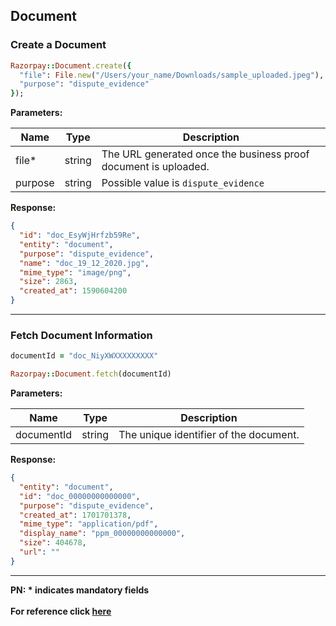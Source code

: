 ## Document

### Create a Document

```rb
Razorpay::Document.create({
  "file": File.new("/Users/your_name/Downloads/sample_uploaded.jpeg"),
  "purpose": "dispute_evidence"
});
```

**Parameters:**

| Name    | Type      | Description                                                     |
|---------|-----------|-----------------------------------------------------------------|
| file*   | string    | The URL generated once the business proof document is uploaded. |
| purpose | string    | Possible value is `dispute_evidence`                            |

**Response:**
```json
{
  "id": "doc_EsyWjHrfzb59Re",
  "entity": "document",
  "purpose": "dispute_evidence",
  "name": "doc_19_12_2020.jpg",
  "mime_type": "image/png",
  "size": 2863,
  "created_at": 1590604200
}
```
-------------------------------------------------------------------------------------------------------

### Fetch Document Information

```rb
documentId = "doc_NiyXWXXXXXXXXX"

Razorpay::Document.fetch(documentId)
```

**Parameters:**

| Name        | Type      | Description                                      |
|-------------|-----------|--------------------------------------------------|
| documentId  | string    | The unique identifier of the document.           |

**Response:**
```json
{
  "entity": "document",
  "id": "doc_00000000000000",
  "purpose": "dispute_evidence",
  "created_at": 1701701378,
  "mime_type": "application/pdf",
  "display_name": "ppm_00000000000000",
  "size": 404678,
  "url": ""
}
```
-------------------------------------------------------------------------------------------------------

**PN: * indicates mandatory fields**
<br>
<br>
**For reference click [here](https://razorpay.com/docs/api/documents)**